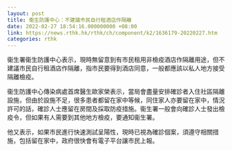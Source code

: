 ```yaml
---
layout: post
title: 衞生防護中心：不建議巿民自行租酒店作隔離
date: 2022-02-27 18:54:16.000000000 +08:00
link: https://news.rthk.hk/rthk/ch/component/k2/1636179-20220227.htm
categories: rthk
---
```


衞生署衞生防護中心表示，現時無留意到有巿民租用非檢疫酒店作隔離用途，但不建議巿民自行租酒店作隔離，指巿民要得到酒店同意，一般都應該以私人地方接受隔離檢疫。

衞生防護中心傳染病處首席醫生歐家榮表示，當局會盡量安排確診者入住社區隔離設施，但由於設施不足，很多患者都留在家中等候，同住家人亦要留在家中，情況許可的話，確診人士應留在房間及採取防疫措施。衞生署一般會向確診人士發出檢疫令，但如果有人需要到其他地方檢疫，要通知衞生署。

他又表示，如果巿民進行快速測試呈陽性，現時已視為確診個案，須遵守相關措施，包括留在家中，政府很快會有電子平台讓巿民上報。
